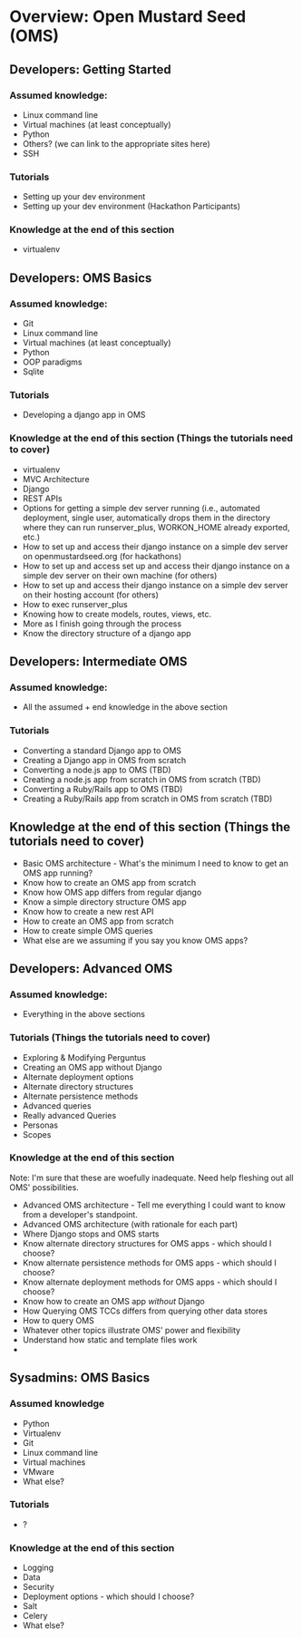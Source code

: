 # Overview: Open Mustard Seed (OMS)

## Developers: Getting Started

### Assumed knowledge:
* Linux command line
* Virtual machines (at least conceptually)
* Python
* Others? (we can link to the appropriate sites here)
* SSH

 
### Tutorials
* Setting up your dev environment
* Setting up your dev environment (Hackathon Participants)

### Knowledge at the end of this section
* virtualenv



## Developers: OMS Basics

### Assumed knowledge:
* Git
* Linux command line
* Virtual machines (at least conceptually)
* Python
* OOP paradigms
* Sqlite

### Tutorials
* Developing a django app in OMS

### Knowledge at the end of this section (Things the tutorials need to cover)
* virtualenv
* MVC Architecture
* Django
* REST APIs
* Options for getting a simple dev server running (i.e., automated deployment, single user, automatically drops them in the directory where they can run runserver_plus, WORKON_HOME already exported, etc.)
* How to set up and access their django instance on a simple dev server on openmustardseed.org (for hackathons)
* How to set up and access set up and access their django instance on a simple dev server on their own machine (for others)
* How to set up and access their django instance on a simple dev server on their hosting account (for others)
* How to exec runserver_plus
* Knowing how to create models, routes, views, etc.
* More as I finish going through the process
* Know the directory structure of a django app



## Developers: Intermediate OMS

### Assumed knowledge:
* All the assumed + end knowledge in the above section

### Tutorials
* Converting a standard Django app to OMS
* Creating a Django app in OMS from scratch
* Converting a node.js app to OMS (TBD)
* Creating a node.js app from scratch in OMS from scratch (TBD)
* Converting a Ruby/Rails app to OMS (TBD)
* Creating a Ruby/Rails app from scratch in OMS from scratch (TBD)

## Knowledge at the end of this section (Things the tutorials need to cover)
* Basic OMS architecture - What's the minimum I need to know to get an OMS app running?
* Know how to create an OMS app from scratch
* Know how OMS app differs from regular django
* Know a simple directory structure OMS app
* Know how to create a new rest API
* How to create an OMS app from scratch
* How to create simple OMS queries
* What else are we assuming if you say you know OMS apps?

## Developers: Advanced OMS

### Assumed knowledge:
* Everything in the above sections

### Tutorials (Things the tutorials need to cover)
* Exploring & Modifying Perguntus
* Creating an OMS app without Django
* Alternate deployment options
* Alternate directory structures
* Alternate persistence methods
* Advanced queries
* Really advanced Queries
* Personas
* Scopes

### Knowledge at the end of this section

Note: I'm sure that these are woefully inadequate. Need help fleshing out all OMS' possibilities.

* Advanced OMS architecture - Tell me everything I could want to know from a developer's standpoint.
* Advanced OMS architecture (with rationale for each part)
* Where Django stops and OMS starts 
* Know alternate directory structures for OMS apps - which should I choose?
* Know alternate persistence methods for OMS apps - which should I choose?
* Know alternate deployment methods for OMS apps - which should I choose?
* Know how to create an OMS app *without* Django
* How Querying OMS TCCs differs from querying other data stores
* How to query OMS
* Whatever other topics illustrate OMS' power and flexibility
* Understand how static and template files work
* 



## Sysadmins: OMS Basics

### Assumed knowledge
* Python
* Virtualenv
* Git
* Linux command line
* Virtual machines
* VMware
* What else?

### Tutorials
* ?

### Knowledge at the end of this section
* Logging
* Data
* Security
* Deployment options - which should I choose?
* Salt
* Celery
* What else?
